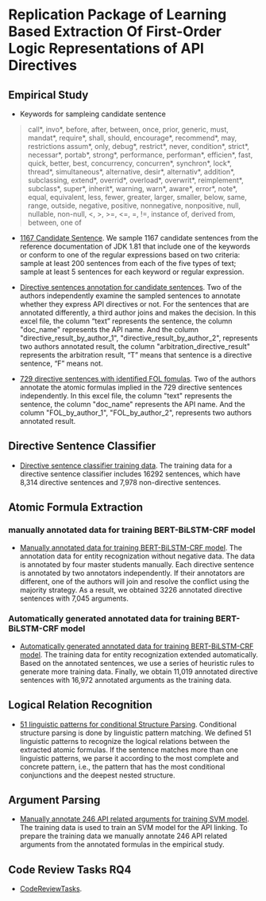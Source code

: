 # Replication Package of Learning Based Extraction Of First-Order Logic Representations of API Directives

## Empirical Study

- Keywords for sampleing candidate sentence
> call*, invo*, before, after, between, once, prior, generic, must, mandat*, require*, shall, should, encourage*, recommend*, may, restrictions assum*, only, debug*, restrict*, never, condition*, strict*, necessar*, portab*, strong*, performance, performan*, efficien*, fast, quick, better, best, concurrency, concurren*, synchron*, lock*, thread*, simultaneous*, alternative, desir*, alternativ*, addition*, subclassing, extend*, overrid*, overload*, overwrit*, reimplement*, subclass*, super*, inherit*, warning, warn*, aware*, error*, note*, equal, equivalent, less, fewer, greater, larger, smaller, below, same, range, outside, negative, positive, nonnegative, nonpositive, null, nullable, non-null, <, >, >=, <=, =, !=, instance of, derived from, between, one of

- [1167 Candidate Sentence](https://github.com/APIDirective/APIDirective.github.io/blob/master/empirical_research/1167_Candidate_Sentences.xlsx). We sample 1167 candidate sentences from the reference documentation of JDK 1.81 that include one of the keywords or conform to one of the regular expressions based on two criteria: sample at least 200 sentences from each of the five types of text; sample at least 5 sentences for each keyword or regular expression. 

- [Directive sentences annotation for candidate sentences](https://github.com/APIDirective/APIDirective.github.io/blob/master/empirical_research/directive_sentences_annotation_for_candidate_sentences.xlsx). Two of the authors independently examine the sampled sentences to annotate whether they express API directives or not. For the sentences that are annotated differently, a third author joins and makes the decision. In this excel file, the column “text” represents the sentence, the column "doc_name" represents the API name. And the column "directive_result_by_author_1", "directive_result_by_author_2",  represents two authors annotated result, the column "arbitration_directive_result" represents the arbitration result, “T” means that sentence is a directive sentence, “F” means not.

- [729 directive sentences with identified FOL fomulas](https://github.com/APIDirective/APIDirective.github.io/blob/master/empirical_research/729_directive_sentences_with_identified_FOL_fomulas.xlsx). Two of the authors annotate the atomic formulas implied in the 729 directive sentences independently. In this excel file, the column "text" represents the sentence, the column "doc_name" represents the API name. And the column "FOL_by_author_1", "FOL_by_author_2", represents two authors annotated result.

## Directive Sentence Classifier
- [Directive sentence classifier training data](https://github.com/APIDirective/APIDirective.github.io/blob/master/fast_text/classifier_train_data.txt). The training data for a directive sentence classifier includes 16292 sentences, which have 8,314 directive sentences and 7,978 non-directive sentences. 

## Atomic Formula Extraction

### manually annotated data for training BERT-BiLSTM-CRF model
- [Manually annotated data for training BERT-BiLSTM-CRF model](https://github.com/APIDirective/APIDirective.github.io/blob/master/entity_recognization/valid.json). The annotation data for entity recognization without negative data. The data is annotated by four master students manually. Each directive sentence is annotated by two annotators independently. If their annotators
are different, one of the authors will join and resolve the conflict using the majority strategy. As a result, we obtained 3226 annotated directive sentences with 7,045 arguments.

### Automatically generated annotated data for training BERT-BiLSTM-CRF model
- [Automatically generated annotated data for training BERT-BiLSTM-CRF model](https://github.com/APIDirective/APIDirective.github.io/blob/master/entity_recognization/train_data.json). The training data for entity recognization extended automatically. Based on the annotated sentences, we use a series of heuristic rules to generate more training data. Finally, we obtain 11,019 annotated directive sentences with 16,972 annotated arguments as the training data.

## Logical Relation Recognition
- [51 linguistic patterns for conditional Structure Parsing](https://github.com/APIDirective/APIDirective.github.io/blob/master/entity_linking/sentence_pattern.xlsx). Conditional structure parsing is done by linguistic pattern matching. We defined 51 linguistic patterns to recognize the logical relations between the extracted atomic formulas. If the sentence matches more than one linguistic patterns, we parse it according to the most complete and concrete pattern, i.e., the pattern that has the most conditional conjunctions and the deepest nested structure.

## Argument Parsing
- [Manually annotate 246 API related arguments for training SVM model](https://github.com/APIDirective/APIDirective.github.io/blob/master/entity_linking/manually_annotate_246_API_related_arguments_for_training_SVM_model.json). The training data is used to train an SVM model for the API linking. To prepare the training data we manually annotate 246 API related arguments from the annotated formulas in the empirical study.

## Code Review Tasks RQ4 
- [CodeReviewTasks](https://github.com/APIDirective/APIDirective.github.io/blob/master/CodeReview/Code%20Review%20Tasks.xlsx).
